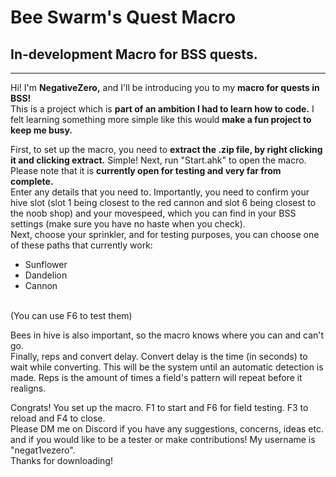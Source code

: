 <centre><h1>Bee Swarm's Quest Macro</h1>
<h2>In-development Macro for BSS quests.</h2></centre>
<hr>
Hi! I'm <b>NegativeZero,</b> and I'll be introducing you to my <b>macro for quests in BSS!</b><br>
This is a project which is <b>part of an ambition I had to learn how to code.</b> I felt learning something more simple like this would <b>make a fun project to keep me busy.</b><p>
First, to set up the macro, you need to <b>extract the .zip file, by right clicking it and clicking extract.</b> Simple! Next, run "Start.ahk" to open the macro. Please note that it is <b>currently open for testing and very far from complete.</b><br>
Enter any details that you need to. Importantly, you need to confirm your hive slot (slot 1 being closest to the red cannon and slot 6 being closest to the noob shop) and your movespeed, which you can find in your BSS settings (make sure you have no haste when you check).<br>
Next, choose your sprinkler, and for testing purposes, you can choose one of these paths that currently work:<ul>
<li>Sunflower</li>
<li>Dandelion</li>
<li>Cannon</li></ul><br>
(You can use F6 to test them)<p>
Bees in hive is also important, so the macro knows where you can and can't go.<br>
Finally, reps and convert delay. Convert delay is the time (in seconds) to wait while converting. This will be the system until an automatic detection is made. Reps is the amount of times a field's pattern will repeat before it realigns.<p>
Congrats! You set up the macro. F1 to start and F6 for field testing. F3 to reload and F4 to close.<br>
Please DM me on Discord if you have any suggestions, concerns, ideas etc. and if you would like to be a tester or make contributions! My username is "negat1vezero".<br>
Thanks for downloading!
